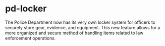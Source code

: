 # pd-locker
The Police Department now has its very own locker system for officers to securely store gear, evidence, and equipment. This new feature allows for a more organized and secure method of handling items related to law enforcement operations.
